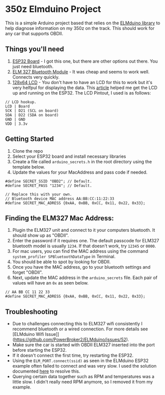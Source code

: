 # 350z Elmduino Project
This is a simple Arduino project based that relies on the [ELMduino library](https://github.com/PowerBroker2/ELMduino/tree/master) to help diagnose information on my 350z on the track. This should work for any car that supports OBDII.

## Things you'll need
1. [ESP32 Board](https://www.amazon.com/gp/product/B07WCG1PLV/ref=ppx_yo_dt_b_search_asin_title?ie=UTF8&psc=1) - I got this one, but there are other options out there. You just need bluetooth.
2. [ELM 327 Bluetooth Module](https://www.amazon.com/dp/B09B2Q7WJS?psc=1&ref=ppx_yo2ov_dt_b_product_details) - It was cheap and seems to work well. Connects very quickly.
3. [128x64 LCD](https://www.amazon.com/HiLetgo-Serial-128X64-Display-Color/dp/B06XRBTBTB/ref=sr_1_5?crid=IBGQ13ZIZ2JU&keywords=128x64+lcd&qid=1689625209&sprefix=128x64+lcd%2Caps%2C196&sr=8-5) - You don't have to have an LCD for this to work but it's very helfpul for displaying the data. This [article](https://randomnerdtutorials.com/esp32-ssd1306-oled-display-arduino-ide/) helped me get the LCD up and running on the ESP32. The LCD Pintout, I used is as follows:

```
// LCD hookup.
LCD | Board
SCK | D21 (SCL on board)
SDA | D22 (SDA on board)
GND | GND
VDD | 3.3v
```

## Getting Started
1. Clone the repo
2. Select your ESP32 board and install necessary libraries
3. Create a file called `arduino_secrets.h` in the root directory using the template below.
4. Update the values for your MacAddress and pass code if needed.

```
#define SECRET_SSID "OBD2"; // Default.
#define SECRET_PASS "1234"; // Default.

// Replace this with your own.
// Bluetooth device MAC address AA:BB:CC:11:22:33
#define SECRET_MAC_ADRESS {0xAA, 0xBB, 0xCC, 0x11, 0x22, 0x33};
```

## Finding the ELM327 Mac Address:
1. Plugin the ELM327 unit and connect to it your computers bluetooth. It should show up as "OBDII".
2. Enter the password if it requires one. The default passcode for ELM327 bluetooth model is usually `1234`. If that doesn't work, try `12345` or `0000`.
3. For mac users, you can find the MAC address using the command `system_profiler SPBluetoothDataType` in Terminal.
4. You should be able to spot by looking for OBDII.
5. Once you have the MAC address, go to your bluetooth settings and forget "OBDII".
6. Next, update the MAC address in the `arduino_secrets` file. Each pair of values will have an `0x` as seen below.
```
// AA BB CC 11 22 33
#define SECRET_MAC_ADRESS {0xAA, 0xBB, 0xCC, 0x11, 0x22, 0x33};
```

## Troubleshooting
- Due to challenges connecting this to ELM327 wifi consistently I recommend bluetooth or a wired connection. For more details see [ELMduino Wifi Issue]](https://github.com/PowerBroker2/ELMduino/issues/52).
- Make sure the car is started with OBDII ELM327 inserted into the port before starting the ESP32.
- If it doesn't connect the first time, try restarting the ESP32.
- Using the `ELM_PORT.connect(ssid)` as seen in the ELMduino ESP32 example often failed to connect and was very slow. I used the solution documented [here](https://github.com/espressif/arduino-esp32/blob/b92c58d74b151c7a3b56db4e78f2d3c90c16446f/libraries/BluetoothSerial/examples/SerialToSerialBTM/SerialToSerialBTM.ino#L27-L31) to resolve this.
- Querying certain data together such as RPM and temperatures was a little slow. I didn't really need RPM anymore, so I removed it from my example.